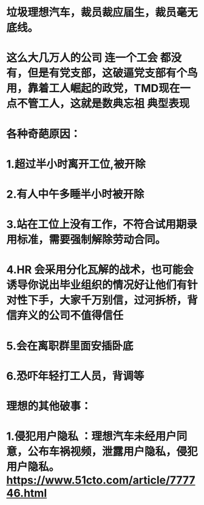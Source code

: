 # 垃圾理想汽车，裁员裁应届生，裁员毫无底线。
#   这么大几万人的公司 连一个工会 都没有，但是有党支部，这破逼党支部有个鸟用，靠着工人崛起的政党，TMD现在一点不管工人，这就是数典忘祖 典型表现
# 各种奇葩原因：
#  1.超过半小时离开工位,被开除
#  2.有人中午多睡半小时被开除
#  3.站在工位上没有工作，不符合试用期录用标准，需要强制解除劳动合同。
#  4.HR 会采用分化瓦解的战术，也可能会诱导你说出毕业组织的情况好让他们有针对性下手，大家千万别信，过河拆桥，背信弃义的公司不值得信任
#  5.会在离职群里面安插卧底
#  6.恐吓年轻打工人员，背调等


#  理想的其他破事：
#   1.侵犯用户隐私 ：理想汽车未经用户同意，公布车祸视频，泄露用户隐私，侵犯用户隐私。https://www.51cto.com/article/777746.html

